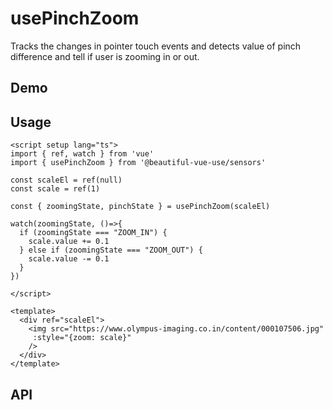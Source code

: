 # usePinchZoom

Tracks the changes in pointer touch events and detects value of pinch difference 
and tell if user is zooming in or out.

## Demo

## Usage

```vue
<script setup lang="ts">
import { ref, watch } from 'vue'
import { usePinchZoom } from '@beautiful-vue-use/sensors'

const scaleEl = ref(null)
const scale = ref(1)

const { zoomingState, pinchState } = usePinchZoom(scaleEl)

watch(zoomingState, ()=>{
  if (zoomingState === "ZOOM_IN") {
    scale.value += 0.1
  } else if (zoomingState === "ZOOM_OUT") {
    scale.value -= 0.1
  }
})

</script>

<template>
  <div ref="scaleEl">
    <img src="https://www.olympus-imaging.co.in/content/000107506.jpg"
     :style="{zoom: scale}"
    />
  </div>
</template>

```

## API
